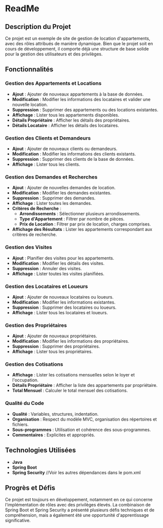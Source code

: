 # ReadMe

## Description du Projet

Ce projet est un exemple de site de gestion de location d'appartements, avec des rôles attribués de manière dynamique. Bien que le projet soit en cours de développement, il comporte déjà une structure de base solide pour la gestion des utilisateurs et des privilèges.

## Fonctionnalités

### Gestion des Appartements et Locations
- **Ajout** : Ajouter de nouveaux appartements à la base de données.
- **Modification** : Modifier les informations des locataires et valider une nouvelle location.
- **Suppression** : Supprimer des appartements ou des locations existantes.
- **Affichage** : Lister tous les appartements disponibles.
- **Détails Propriétaire** : Afficher les détails des propriétaires.
- **Détails Locataire** : Afficher les détails des locataires.

### Gestion des Clients et Demandeurs
- **Ajout** : Ajouter de nouveaux clients ou demandeurs.
- **Modification** : Modifier les informations des clients existants.
- **Suppression** : Supprimer des clients de la base de données.
- **Affichage** : Lister tous les clients.

### Gestion des Demandes et Recherches
- **Ajout** : Ajouter de nouvelles demandes de location.
- **Modification** : Modifier les demandes existantes.
- **Suppression** : Supprimer des demandes.
- **Affichage** : Lister toutes les demandes.
- **Critères de Recherche** :
  - **Arrondissements** : Sélectionner plusieurs arrondissements.
  - **Type d'Appartement** : Filtrer par nombre de pièces.
  - **Prix de Location** : Filtrer par prix de location, charges comprises.
- **Affichage des Résultats** : Lister les appartements correspondant aux critères de recherche.

### Gestion des Visites
- **Ajout** : Planifier des visites pour les appartements.
- **Modification** : Modifier les détails des visites.
- **Suppression** : Annuler des visites.
- **Affichage** : Lister toutes les visites planifiées.

### Gestion des Locataires et Loueurs
- **Ajout** : Ajouter de nouveaux locataires ou loueurs.
- **Modification** : Modifier les informations existantes.
- **Suppression** : Supprimer des locataires ou loueurs.
- **Affichage** : Lister tous les locataires et loueurs.

### Gestion des Propriétaires
- **Ajout** : Ajouter de nouveaux propriétaires.
- **Modification** : Modifier les informations des propriétaires.
- **Suppression** : Supprimer des propriétaires.
- **Affichage** : Lister tous les propriétaires.

### Gestion des Cotisations
- **Affichage** : Lister les cotisations mensuelles selon le loyer et l'occupation.
- **Détails Propriétaire** : Afficher la liste des appartements par propriétaire.
- **Total Mensuel** : Calculer le total mensuel des cotisations.

### Qualité du Code
- **Qualité** : Variables, structures, indentation.
- **Organisation** : Respect du modèle MVC, organisation des répertoires et fichiers.
- **Sous-programmes** : Utilisation et cohérence des sous-programmes.
- **Commentaires** : Explicites et appropriés.

## Technologies Utilisées

- **Java**
- **Spring Boot**
- **Spring Security**
//Voir les autres dépendances dans le pom.xml

## Progrès et Défis

Ce projet est toujours en développement, notamment en ce qui concerne l'implémentation de rôles avec des privilèges élevés. La combinaison de Spring Boot et Spring Security a présenté plusieurs défis techniques et de compréhension, mais a également été une opportunité d'apprentissage significative.
